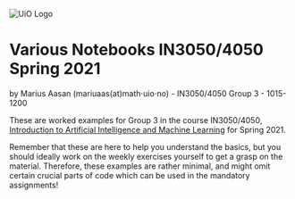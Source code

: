 ![UiO Logo](https://www.uio.no/om/designmanual/images/1-2-3-logo-universitetet-i-oslo.jpg "UiO Logo")

# Various Notebooks IN3050/4050 Spring 2021
by Marius Aasan (mariuaas(at)math⋅uio⋅no) - IN3050/4050 Group 3 - 1015-1200

These are worked examples for Group 3 in the course IN3050/4050, [Introduction to Artificial Intelligence and Machine Learning](https://www.uio.no/studier/emner/matnat/ifi/IN3050/index-eng.html) for Spring 2021.

Remember that these are here to help you understand the basics, but you should ideally work on the weekly exercises yourself to get a grasp on the material. Therefore, these examples are rather minimal, and might omit certain crucial parts of code which can be used in the mandatory assignments!
